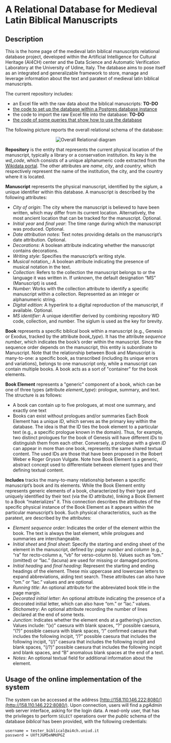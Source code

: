 # A Relational Database for Medieval Latin Biblical Manuscripts

## Description

This is the home page of the medieval latin biblical manuscripts relational database project, developed within the Artificial Intelligence for Cultural Heritage (AI4CH) center and the Data Science and Automatic Verification Laboratory at the University of Udine, Italy.
The database aims to pose itself as an integrated and generalizable framework to store, manage and leverage information about the text and paratext of medieval latin biblical manuscripts.

The current repository includes:
* an Excel file with the raw data about the biblical manuscripts: **TO-DO**
* [the code to set up the database within a Postgres database instance](https://github.com/dslab-uniud/Database-biblical-manuscripts#:~:text=28%20Commits-,Database,-Create%20README.md)
* the code to import the raw Excel file into the database: **TO-DO**
* [the code of some queries that show how to use the database](https://github.com/dslab-uniud/Database-biblical-manuscripts#:~:text=28%20Commits-,Database,-Create%20README.md)

The following picture reports the overall relational schema of the database:

<p align="center">
<img src="https://github.com/dslab-uniud/Database-biblical-manuscripts/blob/main/relational.png" alt="Overall Relational diagram" />
</p>

**Repository** is the entity that represents the current physical location of the manuscript, typically a library or a conservation institution. Its key is the *wd_code*, which consists of a unique alphanumeric code extracted from the [Wikidata portal](https://www.wikidata.org/wiki/Wikidata:Main_Page). The other attributes are _name_, _city_, and _country_, which respectively represent the name of the institution, the city, and the country where it is located.

**Manuscript** represents the physical manuscript, identified by the _siglum_, a unique identifier within this database. A manuscript is described by the following attributes:
* _City of origin_: The city where the manuscript is believed to have been written, which may differ from its current location. Alternatively, the most ancient location that can be tracked for the manuscript. Optional.
* _Initial year_ and _final year_: The time range during which the manuscript was produced. Optional.
* _Date attribution notes_: Text notes providing details on the manuscript’s date attribution. Optional.
* _Decorations_: A boolean attribute indicating whether the manuscript contains decorations.
* _Writing style_: Specifies the manuscript’s writing style.
* _Musical_ notation_: A boolean attribute indicating the presence of musical notation in the text.
* _Collection_: Refers to the collection the manuscript belongs to or the language it was written in. If unknown, the default designation “MS” (Manuscript) is used.
* _Number_: Works with the collection attribute to identify a specific manuscript within a collection. Represented as an integer or alphanumeric string.
* _Digital edition_: A hyperlink to a digital reproduction of the manuscript, if available. Optional.
* _MS identifier_: A unique identifier derived by combining repository WD code, collection, and number. The siglum is used as the key for brevity.

**Book** represents a specific biblical book within a manuscript (e.g., Genesis or Exodus, tracked by the attribute _book_type_). It has the attribute _sequence number_, which indicates the book’s order within the manuscript. Since the sequence order depends on the manuscript, this entity is subordinate to Manuscript. Note that the relationship between Book and Manuscript is many-to-one: a specific book, as transcribed (including its unique errors and variations), belongs to one manuscript only, while a manuscript can contain multiple books. A book acts as a sort of "container" for the book elements.

**Book Element** represents a "generic" component of a book, which can be one of three types (attribute _element_type_): prologue, summary, and text. The structure is as follows:
* A book can contain up to five prologues, at most one summary, and exactly one text
* Books can exist without prologues and/or summaries
Each Book Element has a unique _ID_, which serves as the primary key within the database. The idea is that the ID ties the book element to a particular text (e.g., a specific prologue known in the domain). Thus, for example, two distinct prologues for the book of Genesis will have different _IDs_ to distinguish them from each other. Conversely, a prologue with a given _ID_ can appear in more than one book, represents the same shared textual content. The used IDs are those that have been proposed in the Robert Weber e Roger Gryson Vulgate. Note how Book Element is a generic, abstract concept used to differentiate between element types and their defining textual content. 

**Includes** tracks the many-to-many relationship between a specific manuscript’s book and its elements. While the Book Element entity represents generic elements of a book, characterized by their type and uniquely identified by their text (via the ID attribute), linking a Book Element to a Book “materializes” it. This connection describes the attributes of the specific physical instance of the Book Element as it appears within the particular manuscript’s book. Such physical characteristics, such as the paratext, are described by the attributes: 
* _Element sequence order_: Indicates the order of the element within the book. The text is always the last element, while prologues and summaries are interchangeable.
* _Initial sheet_ and _final sheet_: Specify the starting and ending sheet of the element in the manuscript, defined by: _page number_ and _column_ (e.g., “ra” for recto-column a, “vb” for verso-column b). Values such as “om.” (omitted) or “lac.” (lacuna) are used for missing or damaged portions.
* _Initial heading_ and _final heading_: Represent the starting and ending headings of the element. These mix uppercase and lowercase letters to expand abbreviations, aiding text search. These attributes can also have “om.” or “lac.” values and are optional.
* _Running title_: An optional attribute for the abbreviated book title in the page margin.
* _Decorated initial letter_: An optional attribute indicating the presence of a decorated initial letter, which can also have “om.” or “lac.” values.
* _Stichometry_: An optional attribute recording the number of lines declared at the end of some texts.
* _Junction_: Indicates whether the element ends at a gathering’s junction. Values include: “(x)” caesura with blank spaces, “?” possible caesura, “(?)” possible caesura with blank spaces, “/” confirmed caesura that includes the following incipit, “/?” possible caesura that includes the following incipit, “(/)” caesura that includes the following incipit and blank spaces, “(/?)” possible caesura that includes the following incipit and blank spaces, and “B” anomalous blank spaces at the end of a text. 
* _Notes_: An optional textual field for additional information about the element.

## Usage of the online implementation of the system

The system can be accessed at the address [http://158.110.146.222:8080/](http://158.110.146.222:8080/). Upon connection, users will find a _pgAdmin_ web server interface, asking for the login data. 
A read-only user, that has the privileges to perform `SELECT` operations over the _public_ schema of the database _biblical_ has been provided, with the following credentials: 
```
username = tester_biblical@ai4ch.uniud.it
password = UXftJGM5eNMdPGZ
```


